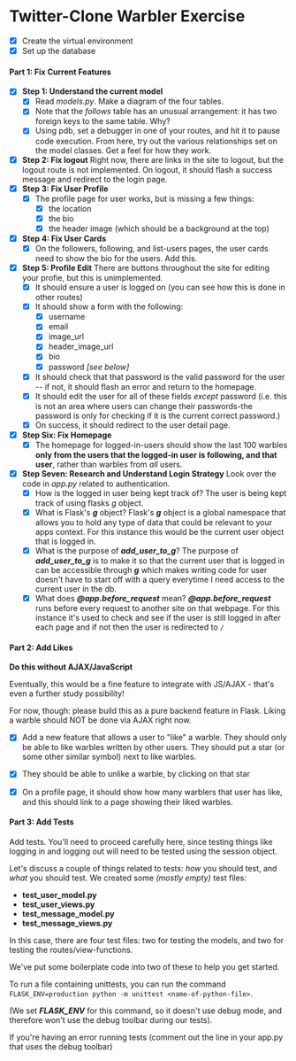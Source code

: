 # Twitter-Clone Warbler Exercise

- [x] Create the virtual environment
- [x] Set up the database

#### Part 1: Fix Current Features
- [x] **Step 1: Understand the current model**
    - [x] Read *models.py*. Make a diagram of the four tables.
    - [x] Note that the *follows* table has an unusual arrangement: it has two foreign keys to the same table. Why?
    - [x] Using pdb, set a debugger in one of your routes, and hit it to pause code execution. From here, try out the various relationships set on the model classes. Get a feel for how they work.
- [x] **Step 2: Fix logout**
    Right now, there are links in the site to logout, but the logout route is not implemented. On logout, it should flash a success message and redirect to the login page.
- [x] **Step 3: Fix User Profile**
    - [x] The profile page for user works, but is missing a few things:
        - [x] the location
        - [x] the bio
        - [x] the header image (which should be a background at the top)
- [x] **Step 4: Fix User Cards**
    - [x] On the followers, following, and list-users pages, the user cards need to show the bio for the users. Add this.
- [x] **Step 5: Profile Edit**
    There are buttons throughout the site for editing your profie, but this is unimplemented.
    - [x] It should ensure a user is logged on (you can see how this is done in other routes)
    - [x] It should show a form with the following:
        - [x] username
        - [x] email
        - [x] image_url
        - [x] header_image_url
        - [x] bio
        - [x] password *[see below]*
    - [x] It should check that that password is the valid password for the user -- if not, it should flash an error and return to the homepage.
    - [x] It should edit the user for all of these fields *except* password (i.e. this is not an area where users can change their passwords-the password is only for checking if it is the current correct password.)
    - [x] On success, it should redirect to the user detail page.
- [x] **Step Six: Fix Homepage**
    - [x] The homepage for logged-in-users should show the last 100 warbles **only from the users that the logged-in user is following, and that user**, rather than warbles from *all* users.
- [x] **Step Seven: Research and Understand Login Strategy**
    Look over the code in *app.py* related to authentication.
    - [x] How is the logged in user being kept track of?
        The user is being kept track of using flasks *g* object.
    - [x] What is Flask's ***g*** object?
        Flask's ***g*** object is a global namespace that allows you to hold any type of data that could be relevant to your apps context. For this instance this would be the current user object that is logged in.
    - [x] What is the purpose of ***add_user_to_g***?
        The purpose of ***add_user_to_g*** is to make it so that the current user that is logged in can be accessible through ***g*** which makes writing code for user doesn't have to start off with a query everytime I need access to the current user in the db.
    - [x] What does ***@app.before_request*** mean?
        ***@app.before_request*** runs before every request to another site on that webpage. For this instance it's used to check and see if the user is still logged in after each page and if not then the user is redirected to `/`
#### Part 2: Add Likes
**Do this without AJAX/JavaScript**

Eventually, this would be a fine feature to integrate with JS/AJAX - that's even a further study possibility!

For now, though: please build this as a pure backend feature in Flask. Liking a warble should NOT be done via AJAX right now.

- [x] Add a new feature that allows a user to "like" a warble. They should only be able to like warbles written by other users. They should put a star (or some other similar symbol) next to like warbles.

- [x] They should be able to unlike a warble, by clicking on that star

- [x] On a profile page, it should show how many warblers that user has like, and this should link to a page showing their liked warbles.

#### Part 3: Add Tests
Add tests. You'll need to proceed carefully here, since testing things like logging in and logging out will need to be tested using the session object.

Let's discuss a couple of things related to tests: *how* you should test, and *what* you should test. We created some *(mostly empty)* test files:

- **test_user_model.py**
- **test_user_views.py**
- **test_message_model.py**
- **test_message_views.py**

In this case, there are four test files: two for testing the models, and two for testing the routes/view-functions.

We've put some boilerplate code into two of these to help you get started.

To run a file containing unittests, you can run the command `FLASK_ENV=production python -m unittest <name-of-python-file>`.

(We set ***FLASK_ENV*** for this command, so it doesn't use debug mode, and therefore won't use the debug toolbar during our tests).

If you're having an error running tests (comment out the line in your app.py that uses the debug toolbar)